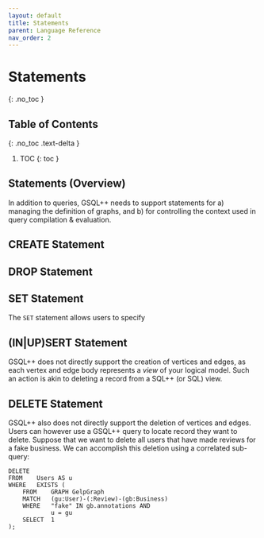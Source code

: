 ```yaml
---
layout: default
title: Statements
parent: Language Reference
nav_order: 2
---
```


# Statements
{: .no_toc }

## Table of Contents
{: .no_toc .text-delta } 

1. TOC
{: toc }

## Statements (Overview)

In addition to queries, GSQL++ needs to support statements for a) managing the definition of graphs, and b) for controlling the context used in query compilation & evaluation.

## CREATE Statement

## DROP Statement

## SET Statement

The `SET` statement allows users to specify 

## (IN|UP)SERT Statement

GSQL++ does not directly support the creation of vertices and edges, as each vertex and edge body represents a _view_ of your logical model.
Such an action is akin to deleting a record from a SQL++ (or SQL) view.

## DELETE Statement

GSQL++ also does not directly support the deletion of vertices and edges.
Users can however use a GSQL++ query to locate record they want to delete.
Suppose that we want to delete all users that have made reviews for a fake business.
We can accomplish this deletion using a correlated sub-query:

```
DELETE
FROM    Users AS u
WHERE   EXISTS (
    FROM    GRAPH GelpGraph
    MATCH   (gu:User)-(:Review)-(gb:Business)
    WHERE   "fake" IN gb.annotations AND
            u = gu
    SELECT  1
);
```
